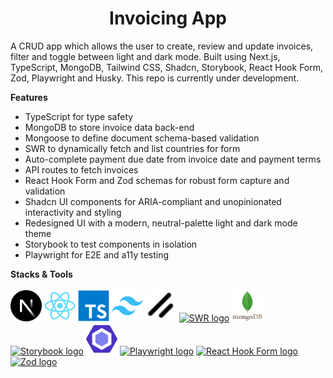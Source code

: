 <div align="center">

<h1>Invoicing App</h1>

</div>

A CRUD app which allows the user to create, review and update invoices, filter and toggle between light and dark mode. Built using Next.js, TypeScript, MongoDB, Tailwind CSS, Shadcn, Storybook, React Hook Form, Zod, Playwright and Husky. This repo is currently under development.

<strong>Features</strong>

- TypeScript for type safety
- MongoDB to store invoice data back-end
- Mongoose to define document schema-based validation
- SWR to dynamically fetch and list countries for form
- Auto-complete payment due date from invoice date and payment terms
- API routes to fetch invoices
- React Hook Form and Zod schemas for robust form capture and validation
- Shadcn UI components for ARIA-compliant and unopinionated interactivity and styling
- Redesigned UI with a modern, neutral-palette light and dark mode theme
- Storybook to test components in isolation
- Playwright for E2E and a11y testing

<strong>Stacks & Tools</strong>
<br>
<br>
<a target="_blank" rel="noopener noreferrer" href="https://github.com/devicons/devicon/blob/master/icons/nextjs/nextjs-original.svg"><img src="https://github.com/devicons/devicon/blob/master/icons/nextjs/nextjs-original.svg" alt="nextjs logo" width="50" height="50" style="max-width:100%;"></a>
<a target="_blank" rel="noopener noreferrer" href="https://github.com/devicons/devicon/blob/master/icons/react/react-original.svg"><img src="https://github.com/devicons/devicon/blob/master/icons/react/react-original.svg" alt="react logo" width="50" height="50" style="max-width:100%;"></a>
<a target="_blank" rel="noopener noreferrer" href="https://github.com/devicons/devicon/blob/master/icons/typescript/typescript-original.svg"><img src="https://github.com/devicons/devicon/blob/master/icons/typescript/typescript-original.svg" alt="TypeScript logo" width="50" height="50" style="max-width:100%;"></a>
<a target="_blank" rel="noopener noreferrer" href="https://github.com/devicons/devicon/blob/master/icons/tailwindcss/tailwindcss-plain.svg"><img src="https://github.com/devicons/devicon/blob/master/icons/tailwindcss/tailwindcss-plain.svg" alt="Tailwind logo" width="50" height="50" style="max-width:100%;"></a>
<a target="_blank" rel="noopener noreferrer" href="https://github.com/shadcn-ui/ui/blob/main/apps/www/public/favicon-32x32.png"><img src="https://github.com/shadcn-ui/ui/blob/main/apps/www/public/favicon-32x32.png" alt="Shadcn logo" width="50" height="50" style="max-width:100%;"></a>
<a target="_blank" rel="noopener noreferrer" href="https://swr.vercel.app/favicon/favicon.svg"><img src="https://swr.vercel.app/favicon/favicon.svg" alt="SWR logo" width="50" height="50" style="max-width:100%;"></a>
<a target="_blank" rel="noopener noreferrer" href="https://github.com/devicons/devicon/blob/master/icons/mongodb/mongodb-original-wordmark.svg"><img src="https://github.com/devicons/devicon/blob/master/icons/mongodb/mongodb-original-wordmark.svg" alt="MongoDB logo" width="50" height="50" style="max-width:100%;"></a>
<a target="_blank" rel="noopener noreferrer" href="https://github.com/storybookjs/brand/blob/main/icon/icon-storybook-default.svg"><img src="https://github.com/storybookjs/brand/blob/main/icon/icon-storybook-default.svg" alt="Storybook logo" width="50" height="50" style="max-width:100%;"></a>
<a target="_blank" rel="noopener noreferrer" href="https://github.com/devicons/devicon/blob/master/icons/eslint/eslint-original.svg"><img src="https://github.com/devicons/devicon/blob/master/icons/eslint/eslint-original.svg" alt="ES Lint logo" width="50" height="50" style="max-width:100%;"></a>
<a target="_blank" rel="noopener noreferrer" href="https://playwright.dev/img/playwright-logo.svg"><img src="https://playwright.dev/img/playwright-logo.svg" alt="Playwright logo" width="50" height="50" style="max-width:100%;"></a>
<a target="_blank" rel="noopener noreferrer" href="https://avatars.githubusercontent.com/u/53986236?s=280&v=4"><img src="https://avatars.githubusercontent.com/u/53986236?s=280&v=4" alt="React Hook Form logo" width="50" height="50" style="max-width:100%;"></a>
<a target="_blank" rel="noopener noreferrer" href="https://zod.dev/logo.svg"><img src="https://zod.dev/logo.svg" alt="Zod logo" width="50" height="50" style="max-width:100%;"></a>
